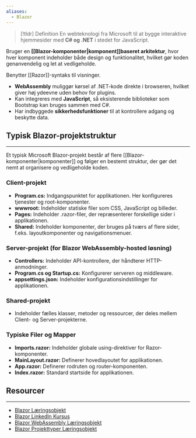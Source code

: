 ```yaml
---
aliases:
  - Blazor
---
```

> [!tldr] Definition
En webteknologi fra Microsoft til at bygge interaktive hjemmesider med **C# og .NET** i stedet for JavaScript.
>
Bruger en **[[Blazor-komponenter|komponent]]baseret arkitektur**, hvor hver komponent indeholder både design og funktionalitet, hvilket gør koden genanvendelig og let at vedligeholde.
>
Benytter [[Razor]]-syntaks til visninger.

- **WebAssembly** muliggør kørsel af .NET-kode direkte i browseren, hvilket giver høj ydeevne uden behov for plugins.
- Kan integreres med **JavaScript**, så eksisterende biblioteker som Bootstrap kan bruges sammen med C#.
- Har indbyggede **sikkerhedsfunktioner** til at kontrollere adgang og beskytte data.

## Typisk Blazor-projektstruktur 
---
Et typisk Microsoft Blazor-projekt består af flere [[Blazor-komponenter|komponenter]] og følger en bestemt struktur, der gør det nemt at organisere og vedligeholde koden. 
### Client-projekt 
- **Program.cs:** Indgangspunktet for applikationen. Her konfigureres tjenester og root-komponenter. 
- **wwwroot:** Indeholder statiske filer som CSS, JavaScript og billeder. 
- **Pages:** Indeholder .razor-filer, der repræsenterer forskellige sider i applikationen. 
- **Shared:** Indeholder komponenter, der bruges på tværs af flere sider, f.eks. layoutkomponenter og navigationsmenuer. 
### Server-projekt (for Blazor WebAssembly-hosted løsning) 
- **Controllers:** Indeholder API-kontrollere, der håndterer HTTP-anmodninger. 
- **Program.cs og Startup.cs:** Konfigurerer serveren og middleware. 
- **appsettings.json:** Indeholder konfigurationsindstillinger for applikationen. 
### Shared-projekt 
- Indeholder fælles klasser, metoder og ressourcer, der deles mellem Client- og Server-projekterne. 
### Typiske Filer og Mapper 
- **Imports.razor:** Indeholder globale using-direktiver for Razor-komponenter. 
- **MainLayout.razor:** Definerer hovedlayoutet for applikationen. 
- **App.razor:** Definerer rodruten og router-komponenten. 
- **Index.razor:** Standard startside for applikationen.


## Resourcer
---
- [Blazor Læringsobjekt](https://scorm.itslearning.com/data/3289/C20150/ims_import_36/scormcontent/index.html#/lessons/HZvsvIqmIeSEJpeTrnlTERuelWDsYEYD)
- [Blazor LinkedIn Kursus](https://www.linkedin.com/learning/front-end-web-development-with-dot-net/build-and-run-your-first-blazor-web-app?resume=false&u=57075649)
- [Blazor WebAssembly Læringsobjekt](https://scorm.itslearning.com/data/3289/C20150/ims_import_38/scormcontent/index.html#/lessons/q7hlBlKoOkVEzZD8sat5HfnC_1OlocZZ)
- [Blazor Projekttyper Læringsobjekt](https://scorm.itslearning.com/data/3289/C20150/ims_import_39/scormcontent/index.html#/lessons/cvMTsNz1mzTPtnlUTGfD6ZiMjJfDDtlH)